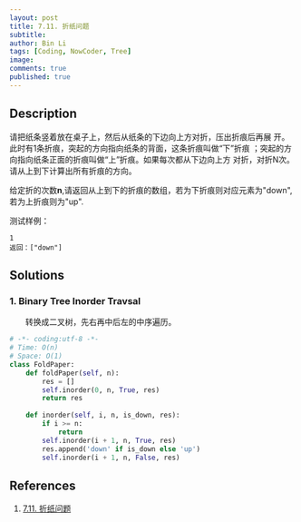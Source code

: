 ```yaml
---
layout: post
title: 7.11. 折纸问题
subtitle: 
author: Bin Li
tags: [Coding, NowCoder, Tree]
image: 
comments: true
published: true
---
```


## Description

请把纸条竖着放在桌⼦上，然后从纸条的下边向上⽅对折，压出折痕后再展 开。此时有1条折痕，突起的⽅向指向纸条的背⾯，这条折痕叫做“下”折痕 ；突起的⽅向指向纸条正⾯的折痕叫做“上”折痕。如果每次都从下边向上⽅ 对折，对折N次。请从上到下计算出所有折痕的⽅向。

给定折的次数**n**,请返回从上到下的折痕的数组，若为下折痕则对应元素为"down",若为上折痕则为"up".

测试样例：

```
1
返回：["down"]
```


## Solutions
### 1. Binary Tree Inorder Travsal
　　转换成二叉树，先右再中后左的中序遍历。

```python
# -*- coding:utf-8 -*-
# Time: O(n)
# Space: O(1)
class FoldPaper:
    def foldPaper(self, n):
        res = []
        self.inorder(0, n, True, res)
        return res
        
    def inorder(self, i, n, is_down, res):
        if i >= n:
            return
        self.inorder(i + 1, n, True, res)
        res.append('down' if is_down else 'up')
        self.inorder(i + 1, n, False, res)
```

## References
1. [7.11. 折纸问题](https://www.nowcoder.com/study/vod/1/7/11)